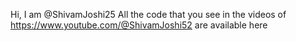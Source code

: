 Hi, I am @ShivamJoshi25
All the code that you see in the videos of https://www.youtube.com/@ShivamJoshi52 are available here
